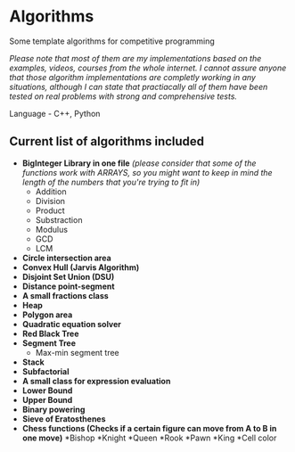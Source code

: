 # Algorithms
Some template algorithms for competitive programming

*Please note that most of them are my implementations based on the examples, videos, courses from the whole internet. I cannot assure anyone that those algorithm implementations are completly working in any situations, although I can state that practiacally all of them have been tested on real problems with strong and comprehensive tests.*

Language - C++, Python

## Current list of algorithms included

* **BigInteger Library in one file**
_(please consider that some of the functions work with ARRAYS, so you might want to keep in mind the length of the numbers that you're trying to fit in)_
  * Addition
  * Division
  * Product
  * Substraction
  * Modulus
  * GCD
  * LCM
* **Circle intersection area**
* **Convex Hull (Jarvis Algorithm)**
* **Disjoint Set Union (DSU)**
* **Distance point-segment**
* **A small fractions class**
* **Heap**
* **Polygon area**
* **Quadratic equation solver**
* **Red Black Tree**
* **Segment Tree**
  * Max-min segment tree
* **Stack**
* **Subfactorial**
* **A small class for expression evaluation**
* **Lower Bound**
* **Upper Bound**
* **Binary powering**
* **Sieve of Eratosthenes**
* **Chess functions (Checks if a certain figure can move from A to B in one move)**
  *Bishop
  *Knight
  *Queen
  *Rook
  *Pawn
  *King
  *Cell color
